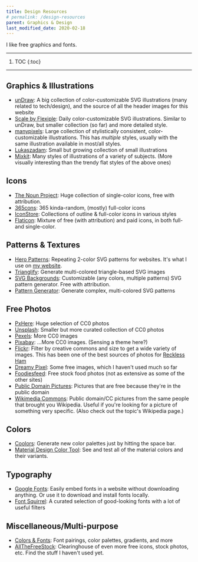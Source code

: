 ```yaml
---
title: Design Resources
# permalink: /design-resources
parent: Graphics & Design
last_modified_date: 2020-02-18
---
```


I like free graphics and fonts.

---

1. TOC
{:toc}

---


## Graphics & Illustrations

- [unDraw](https://undraw.co/illustrations): A big collection of color-customizable SVG illustrations (many related to tech/design), and the source of all the header images for this website
- [Scale by Flexiple](https://2.flexiple.com/scale/all-illustrations): Daily color-customizable SVG illustrations. Similar to unDraw, but smaller collection (so far) and more detailed style.
- [manypixels](https://gallery.manypixels.co/): Large collection of stylistically consistent, color-customizable illustrations. This has *multiple* styles, usually with the same illustration available in most/all styles.
- [Lukaszadam](https://lukaszadam.com/illustrations): Small but growing collection of small illustrations
- [Mixkit](https://mixkit.co/free-stock-art/): Many styles of illustrations of a variety of subjects. (More visually interesting than the trendy flat styles of the above ones)

## Icons

- [The Noun Project](https://thenounproject.com/): Huge collection of single-color icons, free with attribution.
- [365cons](http://www.365cons.com/): 365 kinda-random, (mostly) full-color icons
- [IconStore](https://iconstore.co/): Collections of outline & full-color icons in various styles
- [Flaticon](https://www.flaticon.com/): Mixture of free (with attribution) and paid icons, in both full- and single-color.

## Patterns & Textures

- [Hero Patterns](https://www.heropatterns.com/): Repeating 2-color SVG patterns for websites. It's what I use on [my website](https://juliaebert.com).
- [Trianglify](https://trianglify.io/): Generate multi-colored triangle-based SVG images
- [SVG Backgrounds](https://www.svgbackgrounds.com/): Customizable (any colors, multiple patterns) SVG pattern generator. Free with attribution.
- [Pattern Generator](https://beautifuldingbats.com/pattern-generator/): Generate complex, multi-colored SVG patterns

## Free Photos

- [PxHere](https://pxhere.com/): Huge selection of CC0 photos
- [Unsplash](https://unsplash.com/): Smaller but more curated collection of CC0 photos
- [Pexels](https://www.pexels.com/): More CC0 images
- [Pixabay](https://pixabay.com/): ...More CC0 images. (Sensing a theme here?)
- [Flickr](https://www.flickr.com/): Filter by creative commons and size to get a wide variety of images. This has been one of the best sources of photos for [Reckless Ham](https://recklessham.com/)
- [Dreamy Pixel](http://dreamypixel.com/gallery-of-free-photograhs-images/): Some free images, which I haven't used much so far
- [Foodiesfeed](https://www.foodiesfeed.com/): Free stock food photos (not as extensive as some of the other sites)
- [Public Domain Pictures](https://www.publicdomainpictures.net/en/): Pictures that are free because they're in the public domain
- [Wikimedia Commons](https://commons.wikimedia.org/wiki/Main_Page): Public domain/CC pictures from the same people that brought you Wikipedia. Useful if you're looking for a picture of something very specific. (Also check out the topic's Wikipedia page.)

## Colors

- [Coolors](https://coolors.co/app): Generate new color palettes just by hitting the space bar.
- [Material Design Color Tool](https://material.io/resources/color/): See and test all of the material colors and their variants.

## Typography

- [Google Fonts](https://fonts.google.com/): Easily embed fonts in a website without downloading anything. Or use it to download and install fonts locally.
- [Font Squirrel](https://www.fontsquirrel.com/): A curated selection of good-looking fonts with a lot of useful filters

## Miscellaneous/Multi-purpose

- [Colors & Fonts](https://www.colorsandfonts.com/): Font pairings, color palettes, gradients, and more
- [AllTheFreeStock](https://allthefreestock.com/): Clearinghouse of even more free icons, stock photos, etc. Find the stuff I haven't used yet.